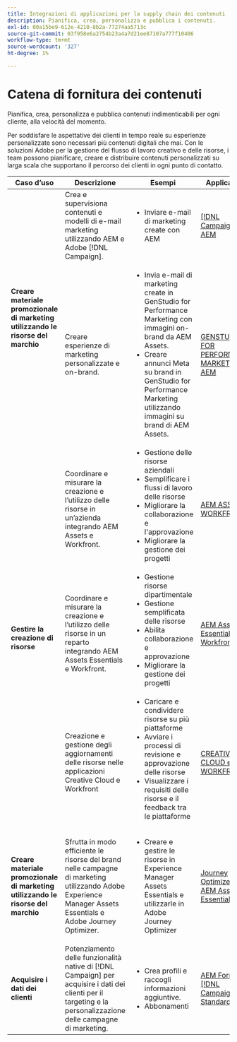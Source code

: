 ```yaml
---
title: Integrazioni di applicazioni per la supply chain dei contenuti
description: Pianifica, crea, personalizza e pubblica i contenuti.
exl-id: 00a15be9-612e-4210-8b2a-77274aa5713c
source-git-commit: 03f958e6a2754b23a4a7d21ee87107a777f10406
workflow-type: tm+mt
source-wordcount: '327'
ht-degree: 1%

---
```


# Catena di fornitura dei contenuti

Pianifica, crea, personalizza e pubblica contenuti indimenticabili per ogni cliente, alla velocità del momento.

Per soddisfare le aspettative dei clienti in tempo reale su esperienze personalizzate sono necessari più contenuti digitali che mai. Con le soluzioni Adobe per la gestione del flusso di lavoro creativo e delle risorse, i team possono pianificare, creare e distribuire contenuti personalizzati su larga scala che supportano il percorso dei clienti in ogni punto di contatto.

<table>
 <thead>
    <tr>
      <th>Caso d’uso</th>
      <th>Descrizione</th>
      <th>Esempi</th>
      <th>Applicazioni</th>
    </tr>
  </thead>
  <tbody>
<tr>
  <td rowspan="2"><strong>Creare materiale promozionale di marketing utilizzando le risorse del marchio</strong><br/></td>
  <td>Crea e supervisiona contenuti e modelli di e-mail marketing utilizzando AEM e Adobe [!DNL Campaign].</td>
  <td>
    <ul>
      <li>Inviare e-mail di marketing create con AEM</li>
    </ul>    
  </td>
  <td><a href="../integrations-between-applications/experience-manager/experience-manager-campaign.md">[!DNL Campaign] e AEM</a></td>
</tr>
<tr>
  <td>Creare esperienze di marketing personalizzate e on-brand.</td>
  <td>
    <ul>
      <li>Invia e-mail di marketing create in GenStudio for Performance Marketing con immagini on-brand da AEM Assets.</li>
      <li>Creare annunci Meta su brand in GenStudio for Performance Marketing utilizzando immagini su brand di AEM Assets.</li>
    </ul>    
  </td>
  <td><a href="../integrations-between-applications/experience-manager/experience-manager-genstudio-for-performance-marketing.md">GENSTUDIO FOR PERFORMANCE MARKETING e AEM</a></td>
</tr>
<tr>
  <td rowspan="3"><strong>Gestire la creazione di risorse</strong><br/></td>
  <td>Coordinare e misurare la creazione e l’utilizzo delle risorse in un’azienda integrando AEM Assets e Workfront.</td>
  <td>
    <ul style="margin-top: 0;">
      <li>Gestione delle risorse aziendali</li>
      <li>Semplificare i flussi di lavoro delle risorse</li>
      <li>Migliorare la collaborazione e l'approvazione</li>
      <li>Migliorare la gestione dei progetti</li>
    </ul>    
  </td>
  <td><a href="../integrations-between-applications/experience-manager/experience-manager-workfront.md">AEM ASSETS e WORKFRONT</a></td>
</tr>
<tr>
  <td>Coordinare e misurare la creazione e l’utilizzo delle risorse in un reparto integrando AEM Assets Essentials e Workfront.</td>
  <td>
    <ul style="margin-top: 0;">
      <li>Gestione risorse dipartimentale</li>
      <li>Gestione semplificata delle risorse</li>
      <li>Abilita collaborazione e approvazione</li>
      <li>Migliorare la gestione dei progetti</li>
    </ul>    
  </td>
  <td><a href="../integrations-between-applications/experience-manager/experience-manager-workfront.md">AEM Assets Essentials e Workfront</a></td>
</tr>
<tr>
  <td>Creazione e gestione degli aggiornamenti delle risorse nelle applicazioni Creative Cloud e Workfront</td>
  <td>
    <ul style="margin-top: 0;">
      <li>Caricare e condividere risorse su più piattaforme</li>
      <li>Avviare i processi di revisione e approvazione delle risorse</li>
      <li>Visualizzare i requisiti delle risorse e il feedback tra le piattaforme</li>
    </ul>    
  </td>
  <td><a href="/help/integrations/integrations-between-applications/workfront/workfront-creative-cloud.md">CREATIVE CLOUD e WORKFRONT</a></td>
</tr>
<tr>
  <td><strong>Creare materiale promozionale di marketing utilizzando le risorse del marchio</strong><br/></td>
  <td>Sfrutta in modo efficiente le risorse del brand nelle campagne di marketing utilizzando Adobe Experience Manager Assets Essentials e Adobe Journey Optimizer.
  </td>
  <td>
    <ul>
      <li>Creare e gestire le risorse in Experience Manager Assets Essentials e utilizzarle in Adobe Journey Optimizer</li>
    </ul>
  </td>
  <td><a href="../integrations-between-applications/journey-optimizer/journey-optimizer-experience-manager.md">Journey Optimizer e AEM Asset Essentials</a></td>
</tr>
<tr>
  <td><strong>Acquisire i dati dei clienti</strong><br/></td>
  <td>Potenziamento delle funzionalità native di [!DNL Campaign] per acquisire i dati dei clienti per il targeting e la personalizzazione delle campagne di marketing.
  </td>
  <td>
    <ul>
      <li>Crea profili e raccogli informazioni aggiuntive. </li>
      <li>Abbonamenti</li>
    </ul>
  </td>
  <td><a href="../integrations-between-applications/experience-manager/experience-manager-campaign.md">AEM Forms e [!DNL Campaign] Standard</a></td>
</tr>
</tbody>
</table>
